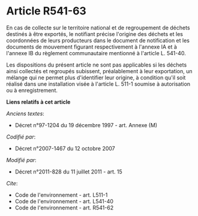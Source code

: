 # Article R541-63

En cas de collecte sur le territoire national et de regroupement de déchets destinés à être exportés, le notifiant précise
l'origine des déchets et les coordonnées de leurs producteurs dans le document de notification et les documents de mouvement
figurant respectivement à l'annexe IA et à l'annexe IB du règlement communautaire mentionné à l'article L. 541-40. 

Les dispositions du présent article ne sont pas applicables si les déchets ainsi collectés et regroupés subissent,
préalablement à leur exportation, un mélange qui ne permet plus d'identifier leur origine, à condition qu'il soit réalisé
dans une installation visée à l'article L. 511-1 soumise à autorisation ou à enregistrement.

**Liens relatifs à cet article**

_Anciens textes_:

  - Décret n°97-1204 du 19 décembre 1997 - art. Annexe (M)

_Codifié par_:

  - Décret n°2007-1467 du 12 octobre 2007

_Modifié par_:

  - Décret n°2011-828 du 11 juillet 2011 - art. 15

_Cite_:

  - Code de l'environnement - art. L511-1
  - Code de l'environnement - art. L541-40
  - Code de l'environnement - art. R541-62
